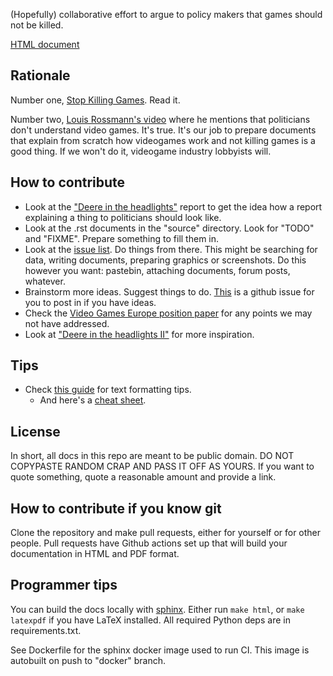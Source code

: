 (Hopefully) collaborative effort to argue to policy makers that games should not be killed.

[HTML document](https://wesmania.github.io/game-life-report/)

## Rationale

Number one, [Stop Killing Games](https://www.stopkillinggames.com/). Read it.

Number two, [Louis Rossmann's video](https://youtu.be/8wCLSCnOw9k?t=939) where he mentions that politicians don't
understand video games. It's true. It's our job to prepare documents that explain from scratch how videogames work and
not killing games is a good thing. If we won't do it, videogame industry lobbyists will.

## How to contribute

* Look at the ["Deere in the headlights"](https://pirg.org/edfund/resources/deere-in-the-headlights-3/) report to get
  the idea how a report explaining a thing to politicians should look like.
* Look at the .rst documents in the "source" directory. Look for "TODO" and "FIXME". Prepare something to fill them in.
* Look at the [issue list](https://github.com/Wesmania/game-life-report/issues). Do things from there. This might be
  searching for data, writing documents, preparing graphics or screenshots. Do this however you want: pastebin,
  attaching documents, forum posts, whatever.
* Brainstorm more ideas. Suggest things to do. [This](https://github.com/Wesmania/game-life-report/issues/7) is a github
  issue for you to post in if you have ideas.
* Check the [Video Games Europe position
  paper](https://www.videogameseurope.eu/wp-content/uploads/2025/07/VGE-Position-Discontinuation-of-Support-to-Online-Games-04072025.pdf)
  for any points we may not have addressed.
* Look at ["Deere in the headlights
  II"](https://publicinterestnetwork.org/wp-content/uploads/2022/02/Deere-In-The-Headlights-II.pdf)
  for more inspiration.

## Tips

* Check [this guide](https://www.sphinx-doc.org/en/master/usage/restructuredtext/basics.html) for text formatting tips.
  * And here's a [cheat sheet](https://github.com/ralsina/rst-cheatsheet/blob/master/rst-cheatsheet.pdf).

## License

In short, all docs in this repo are meant to be public domain. DO NOT COPYPASTE RANDOM CRAP AND PASS IT OFF AS YOURS. If
you want to quote something, quote a reasonable amount and provide a link.

## How to contribute if you know git

Clone the repository and make pull requests, either for yourself or for other people. Pull requests have Github actions
set up that will build your documentation in HTML and PDF format.

## Programmer tips

You can build the docs locally with [sphinx](https://www.sphinx-doc.org/). Either run `make html`, or `make latexpdf` if
you have LaTeX installed. All required Python deps are in requirements.txt.

See Dockerfile for the sphinx docker image used to run CI. This image is autobuilt on push to "docker" branch.
